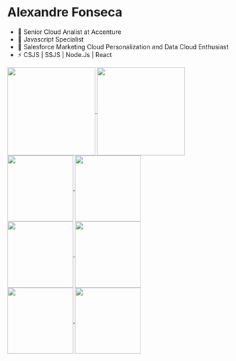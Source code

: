
# Alexandre Fonseca

- 🔭 Senior Cloud Analist at Accenture
- 🌱 Javascript Specialist 
- 👯 Salesforce Marketing Cloud Personalization and Data Cloud Enthusiast
- ⚡ CSJS | SSJS | Node.Js | React 


<a href="https://github.com/alefnsc/">
  <img height=200 align="center" src="https://github-readme-stats.vercel.app/api?username=alefnsc&theme=dark&show_icons=true" />
</a>
<a href="https://github.com/alefnsc/">
  <img height=200 align="center" src="https://github-readme-stats.vercel.app/api/top-langs/?username=alefnsc&theme=dark" />
</a>
<br>
<a href="https://github.com/alefnsc/mcp-assets">
  <img height=150  align="center" src="https://github-readme-stats.vercel.app/api/pin/?username=alefnsc&repo=mcp-assets&theme=dark" />
</a>
<a href="https://github.com/alefnsc/bookstore-api">
  <img height=150  align="center" src="https://github-readme-stats.vercel.app/api/pin/?username=alefnsc&repo=bookstore-api&theme=dark" />
</a>
<br>
<a href="https://github.com/alefnsc/product-api">
  <img height=150 align="center" src="https://github-readme-stats.vercel.app/api/pin/?username=alefnsc&repo=product-api&theme=dark" />
</a>
<a href="https://github.com/alefnsc/oAuth">
  <img height=150 align="center" src="https://github-readme-stats.vercel.app/api/pin/?username=alefnsc&repo=oAuth&theme=dark" />
</a>
<br>
<a href="https://github.com/alefnsc/frontend_4_em_linha">
  <img height=150 align="center" src="https://github-readme-stats.vercel.app/api/pin/?username=alefnsc&repo=frontend_4_em_linha&theme=dark" />
</a>
<a href="https://github.com/alefnsc/petshop-api">
  <img height=150 align="center" src="https://github-readme-stats.vercel.app/api/pin/?username=alefnsc&repo=petshop-api&theme=dark" />
</a>
